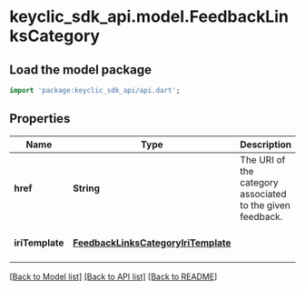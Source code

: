 # keyclic_sdk_api.model.FeedbackLinksCategory

## Load the model package
```dart
import 'package:keyclic_sdk_api/api.dart';
```

## Properties
Name | Type | Description | Notes
------------ | ------------- | ------------- | -------------
**href** | **String** | The URI of the category associated to the given feedback. | [optional] [default to null]
**iriTemplate** | [**FeedbackLinksCategoryIriTemplate**](FeedbackLinksCategoryIriTemplate.md) |  | [optional] [default to null]

[[Back to Model list]](../README.md#documentation-for-models) [[Back to API list]](../README.md#documentation-for-api-endpoints) [[Back to README]](../README.md)


